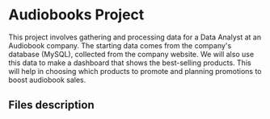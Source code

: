 # Audiobooks Project

This project involves gathering and processing data for a Data Analyst at an Audiobook company. The starting data comes from the company's database (MySQL), collected from the company website. We will also use this data to make a dashboard that shows the best-selling products. This will help in choosing which products to promote and planning promotions to boost audiobook sales.

## Files description